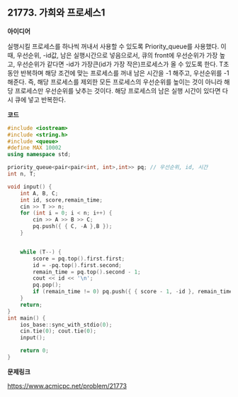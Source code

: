 ## 21773. 가희와 프로세스1

**아이디어**

실행시킬 프로세스를 하나씩 꺼내서 사용할 수 있도록 Priority_queue를 사용했다. 이때, 우선순위, -id값, 남은 실행시간으로 넣음으로서, 큐의 front에 우선순위가 가장 높고, 우선순위가 같다면 -id가 가장큰(id가 가장 작은)프로세스가 올 수 있도록 한다. T초동안 반복하며 해당 조건에 맞는 프로세스를 꺼내 남은 시간을 -1 해주고, 우선순위를 -1 해준다. 즉, 해당 프로세스를 제외한 모든 프로세스의 우선순위를 높이는 것이 아니라 해당 프로세스만 우선순위를 낮추는 것이다. 해당 프로세스의 남은 실행 시간이 있다면 다시 큐에 넣고 반복한다.

**코드**

```c++
#include <iostream>
#include <string.h>
#include <queue>
#define MAX 10002
using namespace std;

priority_queue<pair<pair<int, int>,int>> pq; // 우선순위, id, 시간
int n, T;

void input() {
	int A, B, C;
	int id, score,remain_time;
	cin >> T >> n;
	for (int i = 0; i < n; i++) {
		cin >> A >> B >> C;
		pq.push({ { C, -A },B });
	}


	while (T--) {
		score = pq.top().first.first;
		id = -pq.top().first.second;
		remain_time = pq.top().second - 1;
		cout << id << '\n';
		pq.pop();
		if (remain_time != 0) pq.push({ { score - 1, -id }, remain_time });
	}
	return;
}
int main() {
	ios_base::sync_with_stdio(0);
	cin.tie(0); cout.tie(0);
	input();

	return 0;
}
```

**문제링크**

https://www.acmicpc.net/problem/21773

